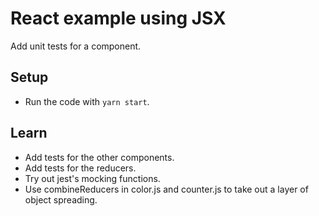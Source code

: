 # React example using JSX

Add unit tests for a component.

## Setup

* Run the code with `yarn start`.

## Learn

* Add tests for the other components.
* Add tests for the reducers.
* Try out jest's mocking functions.
* Use combineReducers in color.js and counter.js to take out a layer of object spreading.
